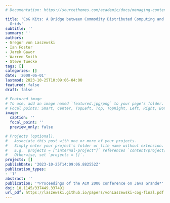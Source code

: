 ```yaml
---
# Documentation: https://sourcethemes.com/academic/docs/managing-content/

title: 'CoG Kits: A Bridge between Commodity Distributed Computing and High-Performance
  Grids'
subtitle: ''
summary: ''
authors:
- Gregor von Laszewski
- Ian Foster
- Jarek Gawor
- Warren Smith
- Steve Tuecke
tags: []
categories: []
date: '2000-06-01'
lastmod: 2023-10-25T10:09:06-04:00
featured: false
draft: false

# Featured image
# To use, add an image named `featured.jpg/png` to your page's folder.
# Focal points: Smart, Center, TopLeft, Top, TopRight, Left, Right, BottomLeft, Bottom, BottomRight.
image:
  caption: ''
  focal_point: ''
  preview_only: false

# Projects (optional).
#   Associate this post with one or more of your projects.
#   Simply enter your project's folder or file name without extension.
#   E.g. `projects = ["internal-project"]` references `content/project/deep-learning/index.md`.
#   Otherwise, set `projects = []`.
projects: []
publishDate: '2023-10-25T14:09:06.882552Z'
publication_types:
- '1'
abstract: ''
publication: '*Proceedings of the ACM 2000 conference on Java Grande*'
doi: 10.1145/337449.337491
url_pdf: https://laszewski.github.io/papers/vonLaszewski-cog-final.pdf
---
```

